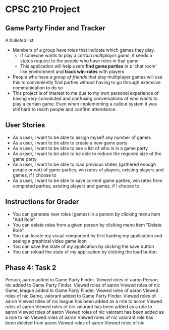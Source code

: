 # CPSC 210 Project

## Game Party Finder and Tracker

A *bulleted* list:
- Members of a group have *roles* that indicate which games they play. 
  - If someone wants to play a *certain multiplayer game*, it sends a status request to the people who have roles in that game
  - This application will help users **find game parties** in a 'chat room' like environment and **track win-rates** with players
- People who have a *group of friends* that play multiplayer games will use this to conveniently find parties without having to go through extensive communication to do so
- This project is of interest to me due to my own personal experience of having very convoluted and confusing conversations of who wants to play a certain game. Even when implementing a callout system it was still hard to reach people and confirm attendance.

## User Stories
- As a user, I want to be able to assign myself any number of games
- As a user, I want to be able to create a new game party
- As a user, I want to be able to see a list of who is in a game party
- As a user, I want to be able to be able to reduce the required size of the game party
- As a user, I want to be able to load previous states (gathered enough people or not) of game parties, win rates of players, existing players and games, if I choose to
- As a user, I want to be able to save current game parties, win rates from completed parties, existing players and games, if I choose to

## Instructions for Grader
- You can generate new roles (games) in a person by clicking menu item "Add Role"
- You can delete roles from a given person by clicking menu item "Delete Role"
- You can locate my visual component by first loading my application and seeing a graphical video game icon
- You can save the state of my application by clicking the save button
- You can reload the state of my application by clicking the load button

## Phase 4: Task 2
Person, aaron added to Game Party Finder.
Viewed roles of aaron
Person, nic added to Game Party Finder.
Viewed roles of aaron
Viewed roles of nic
Game, league added to Game Party Finder.
Viewed roles of aaron
Viewed roles of nic
Game, valorant added to Game Party Finder.
Viewed roles of aaron
Viewed roles of nic
league has been added as a role to aaron
Viewed roles of aaron
Viewed roles of nic
valorant has been added as a role to aaron
Viewed roles of aaron
Viewed roles of nic
valorant has been added as a role to nic
Viewed roles of aaron
Viewed roles of nic
valorant role has been deleted from aaron
Viewed roles of aaron
Viewed roles of nic